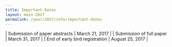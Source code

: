 ```yaml
---
title: Important Dates
layout: main-2017
permalink: /year/2017/info/important-dates
---
```


| Submission of paper abstracts  | March 21, 2017 |
| Submission of full paper       | March 31, 2017 |
| End of early bird registration | August 25, 2017 |

